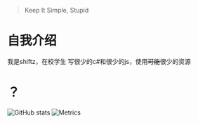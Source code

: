 > Keep It Simple, Stupid

# 自我介绍
我是shiftz，在校学生
写很少的c#和很少的js，使用~~可能~~很少的资源

# ？
![GitHub stats](https://github-readme-stats.vercel.app/api?username=shiftz300&show_icons=true)
![Metrics](https://metrics.lecoq.io/shiftz300?template=classic&base.skip=true&repositories.forks=true&base.community=0&base.repositories=0&base.metadata=0&people=1&lines=1&isocalendar=1&base=header%2C%20activity%2C%20community%2C%20repositories%2C%20metadata&base.indepth=false&base.hireable=false&base.skip=true&isocalendar=false&isocalendar.duration=half-year&lines=false&lines.sections=base&lines.repositories.limit=4&lines.history.limit=1&people=false&people.limit=24&people.identicons=false&people.identicons.hide=false&people.size=28&people.types=followers%2C%20following&people.shuffle=true&config.timezone=Asia%2FShanghai&config.octicon=true&config.display=columns)
